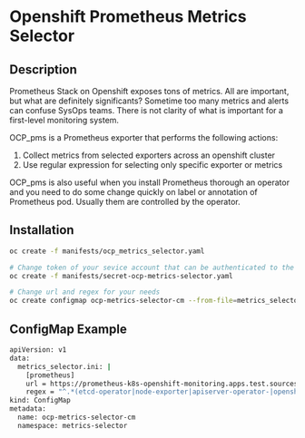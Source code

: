 # Openshift Prometheus Metrics Selector
## Description

Prometheus Stack on Openshift exposes tons of metrics. All are important, but what are definitely significants?
Sometime too many metrics and alerts can confuse SysOps teams. There is not clarity of what is important for a first-level monitoring system.

OCP_pms is a Prometheus exporter that performs the following actions:

1. Collect metrics from selected exporters across an openshift cluster
2. Use regular expression for selecting only specific exporter or metrics

OCP_pms is also useful when you install Prometheus thorough an operator and you need to do some change quickly on label or annotation of Prometheus pod. 
Usually them are controlled by the operator.

## Installation

```bash
oc create -f manifests/ocp_metrics_selector.yaml

# Change token of your sevice account that can be authenticated to the internale Openshift Prometheus
oc create -f manifests/secret-ocp-metrics-selector.yaml

# Change url and regex for your needs
oc create configmap ocp-metrics-selector-cm --from-file=metrics_selector.ini -n metrics-selector
```

## ConfigMap Example

```bash
apiVersion: v1
data:
  metrics_selector.ini: |
    [prometheus]
    url = https://prometheus-k8s-openshift-monitoring.apps.test.sourcesense.local
    regex = "^.*(etcd-operator|node-exporter|apiserver-operator-|openshift-state-metrics).*$"
kind: ConfigMap
metadata:
  name: ocp-metrics-selector-cm
  namespace: metrics-selector
```